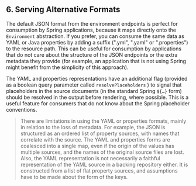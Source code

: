 ## 6. Serving Alternative Formats

The default JSON format from the environment endpoints is perfect for consumption by Spring applications, because it maps directly onto the  `Environment`  abstraction. If you prefer, you can consume the same data as YAML or Java properties by adding a suffix (".yml", ".yaml" or ".properties") to the resource path. This can be useful for consumption by applications that do not care about the structure of the JSON endpoints or the extra metadata they provide (for example, an application that is not using Spring might benefit from the simplicity of this approach).

The YAML and properties representations have an additional flag (provided as a boolean query parameter called  `resolvePlaceholders` ) to signal that placeholders in the source documents (in the standard Spring  `${…}`  form) should be resolved in the output before rendering, where possible. This is a useful feature for consumers that do not know about the Spring placeholder conventions.

> There are limitations in using the YAML or properties formats, mainly in relation to the loss of metadata. For example, the JSON is structured as an ordered list of property sources, with names that correlate with the source. The YAML and properties forms are coalesced into a single map, even if the origin of the values has multiple sources, and the names of the original source files are lost. Also, the YAML representation is not necessarily a faithful representation of the YAML source in a backing repository either. It is constructed from a list of flat property sources, and assumptions have to be made about the form of the keys.

